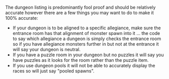 The dungeon listing is predominantly fool proof and should be relatively accurate however there are a few things you may want to do to make it 100% accurate:

*   If your dungeon is to be aligned to a specific allegiance, make sure the entrance room has that alignment of monster spawn into it ... the code to say which allegiance a dungeon is simply checks the entrance room so if you have allegiance monsters further in but not at the entrance it will say your dungeon is neutral.
*   If you have a puzzle room in your dungeon but no puzzles it will say you have puzzles as it looks for the room rather than the puzzle item.
*   If you use dungeon pools it will not be able to accurately display the races so will just say "pooled spawns".
